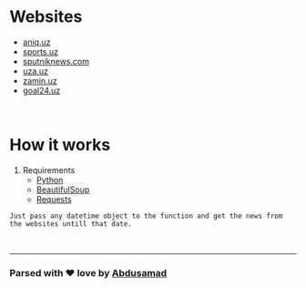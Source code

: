# Websites
- [aniq.uz](https://aniq.uz/)
- [sports.uz](https://sports.uz/)
- [sputniknews.com](https://sputniknews.com/)
- [uza.uz](https://uza.uz/)
- [zamin.uz](https://zamin.uz/)
- [goal24.uz](https://goal24.uz/)

<br>

# How it works
1. Requirements
    -  [Python](https://www.python.org/)
    -  [BeautifulSoup](https://www.crummy.com/software/BeautifulSoup/bs4/doc/)
    -  [Requests](https://requests.readthedocs.io/en/master/)
```
Just pass any datetime object to the function and get the news from the websites untill that date.
```

<br>
<hr>

### Parsed with ❤️ love by [Abdusamad](https://www.abdusamad.uz)